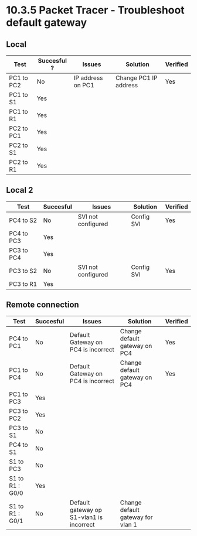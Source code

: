# 10.3.5 Packet Tracer - Troubleshoot default gateway

## Local

| Test       | Succesful ? | Issues            | Solution              | Verified |
| ---------- | ----------- | ----------------- | --------------------- | -------- |
| PC1 to PC2 | No          | IP address on PC1 | Change PC1 IP address | Yes      |
| PC1 to S1  | Yes         |
| PC1 to R1  | Yes         |
| PC2 to PC1 | Yes         |
| PC2 to S1  | Yes         |
| PC2 to R1  | Yes         |

## Local 2

| Test       | Succesful | Issues             | Solution   | Verified |
| ---------- | --------- | ------------------ | ---------- | -------- |
| PC4 to S2  | No        | SVI not configured | Config SVI | Yes      |
| PC4 to PC3 | Yes       |
| PC3 to PC4 | Yes       |
| PC3 to S2  | No        | SVI not configured | Config SVI | Yes      |
| PC3 to R1  | Yes       |

## Remote connection

| Test            | Succesful | Issues                                   | Solution                          | Verified |
| --------------- | --------- | ---------------------------------------- | --------------------------------- | -------- |
| PC4 to PC1      | No        | Default Gateway on PC4 is incorrect      | Change default gateway on PC4     | Yes      |
| PC1 to PC4      | No        | Default Gateway on PC4 is incorrect      | Change default gateway on PC4     | Yes      |
| PC1 to PC3      | Yes       |
| PC3 to PC2      | Yes       |
| PC3 to S1       | No        |
| PC4 to S1       | No        |
| S1 to PC3       | No        |
| S1 to R1 : G0/0 | Yes       |
| S1 to R1 : G0/1 | No        | Default gateway op S1-vlan1 is incorrect | Change default gateway for vlan 1 |
